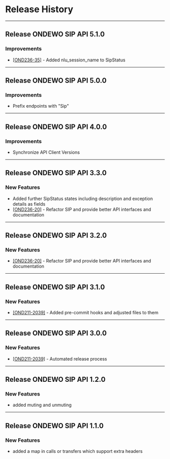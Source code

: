 # Release History

*****************

## Release ONDEWO SIP API 5.1.0

### Improvements

* [[OND236-35]](https://ondewo.atlassian.net/browse/OND236-35) - Added nlu_session_name to SipStatus

*****************

## Release ONDEWO SIP API 5.0.0

### Improvements

* Prefix endpoints with "Sip"

*****************

## Release ONDEWO SIP API 4.0.0

### Improvements

* Synchronize API Client Versions

*****************

## Release ONDEWO SIP API 3.3.0

### New Features

* Added further SipStatus states including description and exception details as fields
* [[OND236-20]](https://ondewo.atlassian.net/browse/OND236-20) - Refactor SIP and provide better API interfaces and
  documentation

*****************

## Release ONDEWO SIP API 3.2.0

### New Features

* [[OND236-20]](https://ondewo.atlassian.net/browse/OND236-20) - Refactor SIP and provide better API interfaces and
  documentation

*****************

## Release ONDEWO SIP API 3.1.0

### New Features

* [[OND211-2039]](https://ondewo.atlassian.net/browse/OND211-2039) - Added pre-commit hooks and adjusted files to them

*****************

## Release ONDEWO SIP API 3.0.0

### New Features

* [[OND211-2039]](https://ondewo.atlassian.net/browse/OND211-2039) - Automated release process

*****************

## Release ONDEWO SIP API 1.2.0

### New Features

* added muting and unmuting

*****************

## Release ONDEWO SIP API 1.1.0

### New Features

* added a map in calls or transfers which support extra headers
